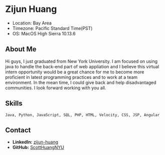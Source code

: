 # Zijun Huang

* Location: Bay Area
* Timezone: Pacific Standard Time(PST)
* OS: MacOS High Sierra 10.13.6

## About Me
Hi guys, I just graduated from New York University. I am focused on using java to handle the back-end part of web appliation and I believe this virtual intern opportunity would be a great chance for me to become more proficient in latest programming practices and to work at a team environment. In the mean time, I could give back and help disadvantaged communities. I look forward working with you all.

## Skills
```
Java, Python, JavaScript, SQL, PHP, HTML, Velocity, CSS, JSP, Angular
```

## Contact
* __LinkedIn:__ [zijun-huang](https://www.linkedin.com/in/zijun-huang-64899815b/)
* __GitHub:__ [ScottHuangNYU](https://github.com/ScottHuangNYU)
